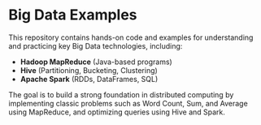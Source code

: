 # Big Data Examples

This repository contains hands-on code and examples for understanding and practicing key Big Data technologies, including:

- **Hadoop MapReduce** (Java-based programs)
- **Hive** (Partitioning, Bucketing, Clustering)
- **Apache Spark** (RDDs, DataFrames, SQL)

The goal is to build a strong foundation in distributed computing by implementing classic problems such as Word Count, Sum, and Average using MapReduce, and optimizing queries using Hive and Spark.

